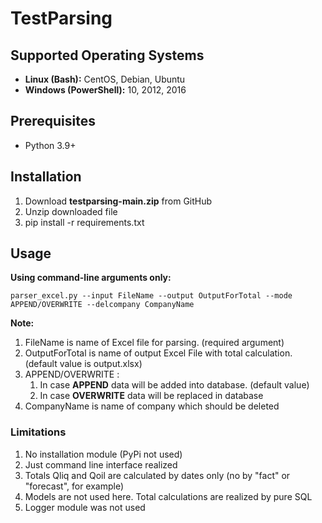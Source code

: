 # TestParsing

## Supported Operating Systems
- **Linux (Bash):**	CentOS, Debian, Ubuntu
- **Windows (PowerShell):**	10, 2012, 2016

## Prerequisites
- Python 3.9+
## Installation
1. Download **testparsing-main.zip** from GitHub
2. Unzip downloaded file
3. pip install -r requirements.txt

## Usage
**Using command-line arguments only:**
```shell
parser_excel.py --input FileName --output OutputForTotal --mode APPEND/OVERWRITE --delcompany CompanyName
```
**Note:**
1. FileName is name of Excel file for parsing. (required argument)
2. OutputForTotal is name of output Excel File with total calculation. (default value is output.xlsx)
3. APPEND/OVERWRITE :
    1. In case **APPEND** data will be added into database. (default value)
    2. In case **OVERWRITE** data will be replaced in database
4. CompanyName is name of company which should be deleted 

### Limitations
1. No installation module (PyPi not used)
2. Just command line interface realized   
3. Totals Qliq and Qoil are calculated by dates only (no by "fact" or "forecast", for example)
4. Models are not used here. Total calculations are realized by pure SQL
5. Logger module was not used